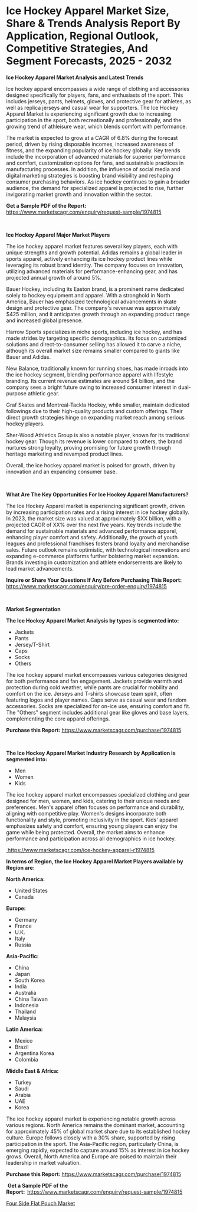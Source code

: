 <p><h1>Ice Hockey Apparel Market Size, Share & Trends Analysis Report By Application, Regional Outlook, Competitive Strategies, And Segment Forecasts, 2025 - 2032</h1></p><p><strong>Ice Hockey Apparel Market Analysis and Latest Trends</strong></p>
<p><p>Ice hockey apparel encompasses a wide range of clothing and accessories designed specifically for players, fans, and enthusiasts of the sport. This includes jerseys, pants, helmets, gloves, and protective gear for athletes, as well as replica jerseys and casual wear for supporters. The Ice Hockey Apparel Market is experiencing significant growth due to increasing participation in the sport, both recreationally and professionally, and the growing trend of athleisure wear, which blends comfort with performance.</p><p>The market is expected to grow at a CAGR of 6.8% during the forecast period, driven by rising disposable incomes, increased awareness of fitness, and the expanding popularity of ice hockey globally. Key trends include the incorporation of advanced materials for superior performance and comfort, customization options for fans, and sustainable practices in manufacturing processes. In addition, the influence of social media and digital marketing strategies is boosting brand visibility and reshaping consumer purchasing behaviors. As ice hockey continues to gain a broader audience, the demand for specialized apparel is projected to rise, further invigorating market growth and innovation within the sector.</p></p>
<p><strong>Get a Sample PDF of the Report:&nbsp;</strong> <a href="https://www.marketscagr.com/enquiry/request-sample/1974815?utm_campaign=3039&utm_medium=2&utm_source=Github&utm_content=ia&utm_term=05042025&utm_id=ice-hockey-apparel">https://www.marketscagr.com/enquiry/request-sample/1974815</a></p>
<p>&nbsp;</p>
<p><strong>Ice Hockey Apparel Major Market Players</strong></p>
<p><p>The ice hockey apparel market features several key players, each with unique strengths and growth potential. Adidas remains a global leader in sports apparel, actively enhancing its ice hockey product lines while leveraging its robust brand identity. The company focuses on innovation, utilizing advanced materials for performance-enhancing gear, and has projected annual growth of around 5%.</p><p>Bauer Hockey, including its Easton brand, is a prominent name dedicated solely to hockey equipment and apparel. With a stronghold in North America, Bauer has emphasized technological advancements in skate design and protective gear. The company's revenue was approximately $425 million, and it anticipates growth through an expanding product range and increased global presence.</p><p>Harrow Sports specializes in niche sports, including ice hockey, and has made strides by targeting specific demographics. Its focus on customized solutions and direct-to-consumer selling has allowed it to carve a niche, although its overall market size remains smaller compared to giants like Bauer and Adidas.</p><p>New Balance, traditionally known for running shoes, has made inroads into the ice hockey segment, blending performance apparel with lifestyle branding. Its current revenue estimates are around $4 billion, and the company sees a bright future owing to increased consumer interest in dual-purpose athletic gear.</p><p>Graf Skates and Montreal-Tackla Hockey, while smaller, maintain dedicated followings due to their high-quality products and custom offerings. Their direct growth strategies hinge on expanding market reach among serious hockey players.</p><p>Sher-Wood Athletics Group is also a notable player, known for its traditional hockey gear. Though its revenue is lower compared to others, the brand nurtures strong loyalty, proving promising for future growth through heritage marketing and revamped product lines.</p><p>Overall, the ice hockey apparel market is poised for growth, driven by innovation and an expanding consumer base.</p></p>
<p>&nbsp;</p>
<p><strong>What Are The Key Opportunities For Ice Hockey Apparel Manufacturers?</strong></p>
<p><p>The Ice Hockey Apparel market is experiencing significant growth, driven by increasing participation rates and a rising interest in ice hockey globally. In 2023, the market size was valued at approximately $XX billion, with a projected CAGR of XX% over the next five years. Key trends include the demand for sustainable materials and advanced performance apparel, enhancing player comfort and safety. Additionally, the growth of youth leagues and professional franchises fosters brand loyalty and merchandise sales. Future outlook remains optimistic, with technological innovations and expanding e-commerce platforms further bolstering market expansion. Brands investing in customization and athlete endorsements are likely to lead market advancements.</p></p>
<p><strong>Inquire or Share Your Questions If Any Before Purchasing This Report:</strong> <a href="https://www.marketscagr.com/enquiry/pre-order-enquiry/1974815?utm_campaign=3039&utm_medium=2&utm_source=Github&utm_content=ia&utm_term=05042025&utm_id=ice-hockey-apparel">https://www.marketscagr.com/enquiry/pre-order-enquiry/1974815</a></p>
<p>&nbsp;</p>
<p><strong>Market Segmentation</strong></p>
<p><strong>The Ice Hockey Apparel Market Analysis by types is segmented into:</strong></p>
<p><ul><li>Jackets</li><li>Pants</li><li>Jersey/T-Shirt</li><li>Caps</li><li>Socks</li><li>Others</li></ul></p>
<p><p>The ice hockey apparel market encompasses various categories designed for both performance and fan engagement. Jackets provide warmth and protection during cold weather, while pants are crucial for mobility and comfort on the ice. Jerseys and T-shirts showcase team spirit, often featuring logos and player names. Caps serve as casual wear and fandom accessories. Socks are specialized for on-ice use, ensuring comfort and fit. The "Others" segment includes additional gear like gloves and base layers, complementing the core apparel offerings.</p></p>
<p><strong>Purchase this Report:&nbsp;</strong><a href="https://www.marketscagr.com/purchase/1974815?utm_campaign=3039&utm_medium=2&utm_source=Github&utm_content=ia&utm_term=05042025&utm_id=ice-hockey-apparel">https://www.marketscagr.com/purchase/1974815</a></p>
<p>&nbsp;</p>
<p><strong>The Ice Hockey Apparel Market Industry Research by Application is segmented into:</strong></p>
<p><ul><li>Men</li><li>Women</li><li>Kids</li></ul></p>
<p><p>The ice hockey apparel market encompasses specialized clothing and gear designed for men, women, and kids, catering to their unique needs and preferences. Men's apparel often focuses on performance and durability, aligning with competitive play. Women's designs incorporate both functionality and style, promoting inclusivity in the sport. Kids' apparel emphasizes safety and comfort, ensuring young players can enjoy the game while being protected. Overall, the market aims to enhance performance and participation across all demographics in ice hockey.</p></p>
<p><a href="https://www.marketscagr.com/ice-hockey-apparel-r1974815?utm_campaign=3039&utm_medium=2&utm_source=Github&utm_content=ia&utm_term=05042025&utm_id=ice-hockey-apparel">&nbsp;https://www.marketscagr.com/ice-hockey-apparel-r1974815</a></p>
<p><strong>In terms of Region, the Ice Hockey Apparel Market Players available by Region are:</strong></p>
<p>
    <p> <strong> North America: </strong>
        <ul>
            <li>United States</li>
            <li>Canada</li>
        </ul>
        </p> 
    <p> <strong> Europe: </strong>
        <ul>
            <li>Germany</li>
            <li>France</li>
            <li>U.K.</li>
            <li>Italy</li>
            <li>Russia</li>
        </ul>
        </p> 
    <p> <strong> Asia-Pacific: </strong>
        <ul>
            <li>China</li>
            <li>Japan</li>
            <li>South Korea</li>
            <li>India</li>
            <li>Australia</li>
            <li>China Taiwan</li>
            <li>Indonesia</li>
            <li>Thailand</li>
            <li>Malaysia</li>
        </ul>
        </p> 
    <p> <strong> Latin America: </strong>
        <ul>
            <li>Mexico</li>
            <li>Brazil</li>
            <li>Argentina Korea</li>
            <li>Colombia</li>
        </ul>
        </p> 
    <p> <strong> Middle East & Africa: </strong>
        <ul>
            <li>Turkey</li>
            <li>Saudi</li>
            <li>Arabia</li>
            <li>UAE</li>
            <li>Korea</li>
        </ul>
    </p>
    </p>
<p><p>The ice hockey apparel market is experiencing notable growth across various regions. North America remains the dominant market, accounting for approximately 45% of global market share due to its established hockey culture. Europe follows closely with a 30% share, supported by rising participation in the sport. The Asia-Pacific region, particularly China, is emerging rapidly, expected to capture around 15% as interest in ice hockey grows. Overall, North America and Europe are poised to maintain their leadership in market valuation.</p></p>
<p><strong>Purchase this Report: </strong><a href="https://www.marketscagr.com/purchase/1974815?utm_campaign=3039&utm_medium=2&utm_source=Github&utm_content=ia&utm_term=05042025&utm_id=ice-hockey-apparel">https://www.marketscagr.com/purchase/1974815</a></p>
<p>&nbsp;<strong>Get a Sample PDF of the Report:&nbsp;&nbsp;</strong><a href="https://www.marketscagr.com/enquiry/request-sample/1974815?utm_campaign=3039&utm_medium=2&utm_source=Github&utm_content=ia&utm_term=05042025&utm_id=ice-hockey-apparel">https://www.marketscagr.com/enquiry/request-sample/1974815</a></p>
<p><strong></strong></p>
<p><p><a href="https://github.com/xalatieusope/Market-Research-Report-List-1/blob/main/four-side-flat-pouch-market.md?utm_campaign=3039&utm_medium=2&utm_source=Github&utm_content=ia&utm_term=05042025&utm_id=ice-hockey-apparel">Four Side Flat Pouch Market</a></p></p>